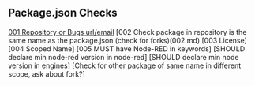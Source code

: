 
 ## Package.json Checks

[001 Repository or Bugs url/email](001.md)
[002 Check package in repository is the same name as the package.json (check for forks)(002.md)
[003 License]
[004 Scoped Name]
[005 MUST have Node-RED in keywords]
[SHOULD declare min node-red version in node-red]
[SHOULD declare min node version in engines]
[Check for other package of same name in different scope, ask about fork?]
